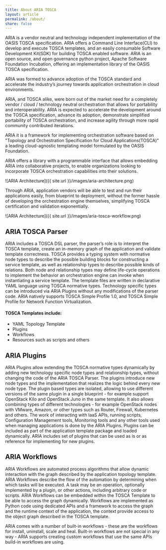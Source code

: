 ```yaml
---
title: About ARIA TOSCA
layout: article
permalink: /about/
share: false
---
```


ARIA is a vendor neutral and technology independent implementation of the OASIS TOSCA specification. ARIA offers a Command Line Interface(CLI) to develop and execute TOSCA templates, and an easily consumable Software Development Kit(SDK) for building TOSCA enabled software. ARIA is an open source, and open governance python project, Apache Software Foundation Incubation, offering an implementation library of the OASIS TOSCA specification.

ARIA was formed to advance adoption of the TOSCA standard and accelerate the industry’s journey towards application orchestration in cloud environments.

ARIA, and TOSCA alike, were born out of the market need for a completely vendor / cloud / technology neutral orchestration that allows for portability and interoperability. ARIA is expected to accelerate the development around the TOSCA specification, advance its adoption, demonstrate simplified portability of TOSCA orchestration, and increase agility through more rapid community contributed iterations.

ARIA it is a framework for implementing orchestration software based on "Topology and Orchestration Specification for Cloud Applications(TOSCA)" a leading cloud-agnostic templating model formulated by the OASIS Foundation.

ARIA offers a library with a programmable interface that allows embedding ARIA into collaborative projects, to enable organizations looking to incorporate TOSCA orchestration capabilities into their solutions.


![ARIA Architecture]({{ site.url }}/images/aria-architecture.png)



Through ARIA, application vendors will be able to test and run their applications easily, from blueprint to deployment, without the former hassle of developing the orchestration engine themselves, simplifying TOSCA certification and validation exponentially.



![ARIA Architecture]({{ site.url }}/images/aria-tosca-workflow.png)

## ARIA TOSCA Parser
ARIA includes a TOSCA DSL parser, the parser’s role is to interpret the TOSCA template, create an in-memory graph of the application and validate template correctness. TOSCA provides a typing system with normative node types to describe the possible building blocks for constructing a service template, as well as relationship types to describe possible kinds of relations. Both node and relationship types may define life-cycle operations to implement the behavior an orchestration engine can invoke when instantiating a service template. The template files are written in declarative YAML language using TOSCA normative types. Technology specific types can be introduced via ARIA Plugins without any modifications of the parser code. ARIA natively supports TOSCA Simple Profile 1.0, and TOSCA Simple Profile for Network Function Virtualization.

#### TOSCA Templates include:
- YAML Topology Template
- Plugins  
- Workflows
- Resources such as scripts and others

## ARIA Plugins
ARIA Plugins allow extending the TOSCA normative types dynamically by adding new technology specific node types and relationship types, without changing the code of the ARIA TOSCA Parser. The plugins introduce new node types and the implementation that realizes the logic behind every new node type. The plugin based types are isolated, allowing to use different versions of the same plugin in a single blueprint - for example support OpenStack Kilo and OpenStack Juno in the same template. It also allows combining types of different technologies - for example OpenStack nodes with VMware, Amazon, or other types such as Router, Firewall, Kubernetes and others. The work of interacting with IaaS APIs, running scripts, Configuration Management tools, Monitoring tools and any other tools used when managing applications is done by the ARIA Plugins. Plugins can be included as part of the application template package and loaded dynamically. ARIA includes set of plugins that can be used as is or as reference for implementing for new plugins.

## ARIA Workflows
ARIA Workflows are automated process algorithms that allow dynamic interaction with the graph described by the application topology template. ARIA Workflows describe the flow of the automation by determining when which tasks will be executed. A task may be an operation, optionally implemented by a plugin, or other actions, including arbitrary code or scripts. ARIA Workflows can be embedded within the TOSCA Template to be able to access the graph dynamically. Workflows are implemented as Python code using dedicated APIs and a framework to access the graph and the runtime context of the application, the context provide access to the object graph described in the TOSCA template.

ARIA comes with a number of built-in workflows - these are the workflows for install, uninstall, scale and heal. Built-in workflows are not special in any way - ARIA supports creating custom workflows that use the same APIs build-in workflows are using.
